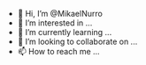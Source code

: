 - 👋 Hi, I’m @MikaelNurro
- 👀 I’m interested in ...
- 🌱 I’m currently learning ...
- 💞️ I’m looking to collaborate on ...
- 📫 How to reach me ...

<!---
MikaelNurro/MikaelNurro is a ✨ special ✨ repository because its `README.md` (this file) appears on your GitHub profile.
You can click the Preview link to take a look at your changes.
--->
